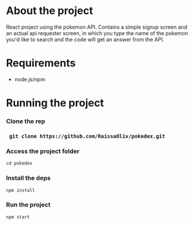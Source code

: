 # About the project
React project using the pokemon API. Contains a simple signup screen and an actual api requester screen, in which you type the name of the pokemon you'd like to search and the code will get an answer from the API. 

# Requirements
- node.js/npm
# Running the project
<h3>Clone the rep<h3/>
  <p><code> git clone https://github.com/RaissaOliv/pokedex.git </code></p>
<h3>Access the project folder</h3>
<p><code>cd pokedex</code></p>
<h3>Install the deps</h3>
<p><code>npm install</code></p>
<h3>Run the project</h3>
<p><code>npm start</code></p>
